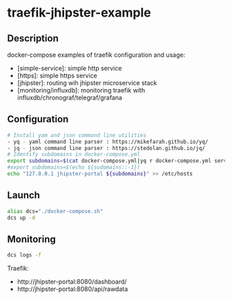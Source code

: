 # traefik-jhipster-example

## Description

docker-compose examples of traefik configuration and usage:
- [simple-service]: simple http service
- [https]: simple https service
- [jhipster]: routing wih jhipster microservice stack
- [monitoring/influxdb]: monitoring traefik with influxdb/chronograf/telegraf/grafana

## Configuration

```bash
# Install yam and json command line utilities
- yq - yaml command line parser : https://mikefarah.github.io/yq/
- jq - json command line parser : https://stedolan.github.io/jq/
# Identify subdomains in docker-compose.yml
export subdomains=$(cat docker-compose.yml|yq r docker-compose.yml services -j|jq '.[].networks|select(.!=null)'|jq '.[].aliases|select(.!=null)'|grep -v "\["|grep -v "\]"|tr -d '"'|grep "\S"|tr -d '\n')
#export subdomains=$(echo ${sudomains::-1})
echo "127.0.0.1 jhipster-portal ${subdomains}" >> /etc/hosts
```

## Launch

```bash
alias dcs="./docker-compose.sh"
dcs up -d
```

## Monitoring

```bash
dcs logs -f
```

Traefik:
- http://jhipster-portal:8080/dashboard/
- http://jhipster-portal:8080/api/rawdata

